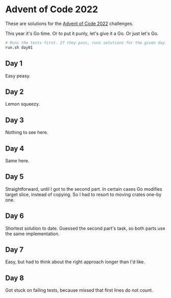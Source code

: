 # Advent of Code 2022

These are solutions for the [Advent of Code 2022](https://adventofcode.com/2022) challenges.

This year it's Go time. Or to put it punly, let's give it a Go. Or just let's Go.

```bash
# Runs the tests first. If they pass, runs solutions for the given day.
run.sh day01
```

## Day 1

Easy peasy.

## Day 2

Lemon squeezy.

## Day 3

Nothing to see here.

## Day 4 

Same here.

## Day 5

Straightforward, until I got to the second part. In certain cases Go modifies target slice, instead of copying. So I had to resort to moving crates one-by one.

## Day 6 

Shortest solution to date. Guessed the second part's task, so both parts use the same implementation.

## Day 7

Easy, but had to think about the right approach longer than I'd like. 

## Day 8

Got stuck on failing tests, because missed that first lines do not count.

